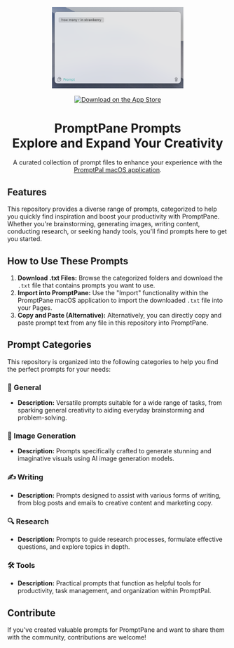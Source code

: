 

<p align="center">
  <img src=".assets/page1-light.png" alt="PromptPal App Interface" width="300">
</p>

<p align="center">
  <a href="https://apps.apple.com/us/app/promptpane/id6741926369" rel="nofollow">
    <img src="https://developer.apple.com/assets/elements/badges/download-on-the-app-store.svg" alt="Download on the App Store" height="40">
  </a>
</p>
<h1 align="center">PromptPane Prompts<br>Explore and Expand Your Creativity</h1>


<p align="center">A curated collection of prompt files to enhance your experience with the <a href="https://apps.apple.com/us/app/promptpane/id6741926369">PromptPal macOS application</a>.</p>

## Features

This repository provides a diverse range of prompts, categorized to help you quickly find inspiration and boost your productivity with PromptPane. Whether you're brainstorming, generating images, writing content, conducting research, or seeking handy tools, you'll find prompts here to get you started.

## How to Use These Prompts

1.  **Download .txt Files:** Browse the categorized folders and download the `.txt` file that contains prompts you want to use.
2.  **Import into PromptPane:**  Use the "Import" functionality within the PromptPane macOS application to import the downloaded `.txt` file into your Pages.
3.  **Copy and Paste (Alternative):**  Alternatively, you can directly copy and paste prompt text from any file in this repository into PromptPane.

## Prompt Categories

This repository is organized into the following categories to help you find the perfect prompts for your needs:

### 🧰 General

*   **Description:**  Versatile prompts suitable for a wide range of tasks, from sparking general creativity to aiding everyday brainstorming and problem-solving.

### 🎨 Image Generation

*   **Description:**  Prompts specifically crafted to generate stunning and imaginative visuals using AI image generation models.

### ✍️ Writing

*   **Description:**  Prompts designed to assist with various forms of writing, from blog posts and emails to creative content and marketing copy.

### 🔍 Research

*   **Description:** Prompts to guide research processes, formulate effective questions, and explore topics in depth.

### 🛠️ Tools

*   **Description:** Practical prompts that function as helpful tools for productivity, task management, and organization within PromptPal.

## Contribute

If you've created valuable prompts for PromptPane and want to share them with the community, contributions are welcome!  







